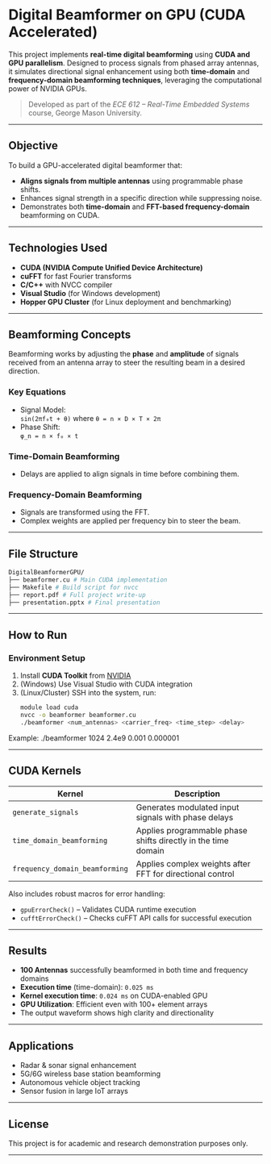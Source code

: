 # Digital Beamformer on GPU (CUDA Accelerated)

This project implements **real-time digital beamforming** using **CUDA and GPU parallelism**. Designed to process signals from phased array antennas, it simulates directional signal enhancement using both **time-domain** and **frequency-domain beamforming techniques**, leveraging the computational power of NVIDIA GPUs.

> Developed as part of the *ECE 612 – Real-Time Embedded Systems* course, George Mason University.

---

## Objective

To build a GPU-accelerated digital beamformer that:
- **Aligns signals from multiple antennas** using programmable phase shifts.
- Enhances signal strength in a specific direction while suppressing noise.
- Demonstrates both **time-domain** and **FFT-based frequency-domain** beamforming on CUDA.

---

## Technologies Used

- **CUDA (NVIDIA Compute Unified Device Architecture)**
- **cuFFT** for fast Fourier transforms
- **C/C++** with NVCC compiler
- **Visual Studio** (for Windows development)
- **Hopper GPU Cluster** (for Linux deployment and benchmarking)

---

## Beamforming Concepts

Beamforming works by adjusting the **phase** and **amplitude** of signals received from an antenna array to steer the resulting beam in a desired direction.

### Key Equations
- Signal Model:  
  `sin(2πf₀t + θ)` where `θ = n × D × T × 2π`  
- Phase Shift:  
  `φ_n = n × f₀ × t`

### Time-Domain Beamforming
- Delays are applied to align signals in time before combining them.

### Frequency-Domain Beamforming
- Signals are transformed using the FFT.
- Complex weights are applied per frequency bin to steer the beam.

---

## File Structure
```bash
DigitalBeamformerGPU/
├── beamformer.cu # Main CUDA implementation
├── Makefile # Build script for nvcc
├── report.pdf # Full project write-up
├── presentation.pptx # Final presentation
```

---

## How to Run

### Environment Setup
1. Install **CUDA Toolkit** from [NVIDIA](https://developer.nvidia.com/cuda-downloads)
2. (Windows) Use Visual Studio with CUDA integration  
3. (Linux/Cluster) SSH into the system, run:
   ```bash
   module load cuda
   nvcc -o beamformer beamformer.cu
   ./beamformer <num_antennas> <carrier_freq> <time_step> <delay>

Example: ./beamformer 1024 2.4e9 0.001 0.000001

---

## CUDA Kernels

| Kernel                         | Description                                             |
|-------------------------------|---------------------------------------------------------|
| `generate_signals`            | Generates modulated input signals with phase delays     |
| `time_domain_beamforming`     | Applies programmable phase shifts directly in the time domain |
| `frequency_domain_beamforming`| Applies complex weights after FFT for directional control|

Also includes robust macros for error handling:
- `gpuErrorCheck()` – Validates CUDA runtime execution
- `cufftErrorCheck()` – Checks cuFFT API calls for successful execution

---

## Results

- **100 Antennas** successfully beamformed in both time and frequency domains
- **Execution time** (time-domain): `0.025 ms`
- **Kernel execution time**: `0.024 ms` on CUDA-enabled GPU
- **GPU Utilization**: Efficient even with 100+ element arrays
- The output waveform shows high clarity and directionality

---

## Applications

- Radar & sonar signal enhancement
- 5G/6G wireless base station beamforming
- Autonomous vehicle object tracking
- Sensor fusion in large IoT arrays

---

## License

This project is for academic and research demonstration purposes only.  


---


